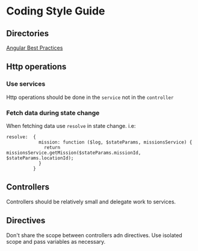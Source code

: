 Coding Style Guide
===================

Directories
-------------

[Angular Best Practices](https://docs.google.com/document/d/1XXMvReO8-Awi1EZXAXS4PzDzdNvV6pGcuaF4Q9821Es/pub)

Http operations
----------------

### Use services
  
Http operations should be done in the `service` not in the `controller`

### Fetch data during state change

When fetching data use `resolve` in state change. i.e:
 
    resolve:  {
                mission: function ($log, $stateParams, missionsService) {
                  return missionsService.getMission($stateParams.missionId, $stateParams.locationId);
                }
              }

Controllers
----------- 

Controllers should be relatively small and delegate work to services. 

Directives
------------

Don't share the scope between controllers adn directives. Use isolated scope and pass variables as necessary. 






   
